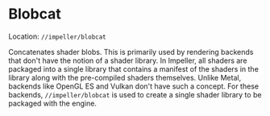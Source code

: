 # Blobcat

Location: `//impeller/blobcat`

Concatenates shader blobs. This is primarily used by rendering backends that
don't have the notion of a shader library. In Impeller, all shaders are packaged
into a single library that contains a manifest of the shaders in the library
along with the pre-compiled shaders themselves. Unlike Metal, backends like
OpenGL ES and Vulkan don't have such a concept. For these backends,
`//impeller/blobcat` is used to create a single shader library to be packaged
with the engine.
